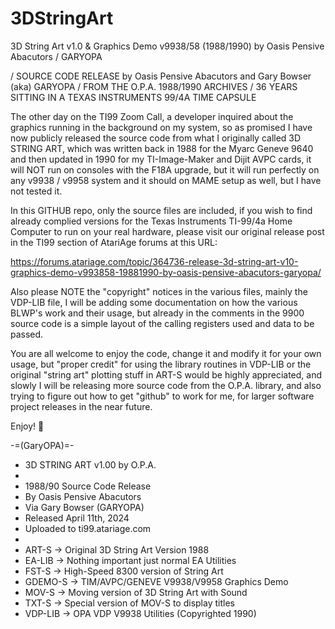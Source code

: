 # 3DStringArt
3D String Art v1.0 &amp; Graphics Demo v9938/58 (1988/1990) by Oasis Pensive Abacutors / GARYOPA

/ SOURCE CODE RELEASE by Oasis Pensive Abacutors and Gary Bowser (aka) GARYOPA
/ FROM THE O.P.A. 1988/1990 ARCHIVES
/ 36 YEARS SITTING IN A TEXAS INSTRUMENTS 99/4A TIME CAPSULE

The other day on the TI99 Zoom Call, a developer inquired about the graphics running in the background on my system, so as promised I have now publicly released the source code from what I originally called 3D STRING ART, which was written back in 1988 for the Myarc Geneve 9640 and then updated in 1990 for my TI-Image-Maker and Dijit AVPC cards, it will NOT run on consoles with the F18A upgrade, but it will run perfectly on any v9938 / v9958 system and it should on MAME setup as well, but I have not tested it.

In this GITHUB repo, only the source files are included, if you wish to find already complied versions for the Texas Instruments TI-99/4a Home Computer to run on your real hardware, please visit our original release post in the TI99 section of AtariAge forums at this URL:

https://forums.atariage.com/topic/364736-release-3d-string-art-v10-graphics-demo-v993858-19881990-by-oasis-pensive-abacutors-garyopa/

Also please NOTE the "copyright" notices in the various files, mainly the VDP-LIB file, I will be adding some documentation on how the various BLWP's work and their usage, but already in the comments in the 9900 source code is a simple layout of the calling registers used and data to be passed.

You are all welcome to enjoy the code, change it and modify it for your own usage, but "proper credit" for using the library routines in VDP-LIB or the original "string art" plotting stuff in ART-S would be highly appreciated, and slowly I will be releasing more source code from the O.P.A. library, and also trying to figure out how to get "github" to work for me, for larger software project releases in the near future.

Enjoy! 🥳

-=(GaryOPA)=-

* 3D STRING ART v1.00 by O.P.A.
*
* 1988/90 Source Code Release
* By Oasis Pensive Abacutors
* Via Gary Bowser (GARYOPA)
* Released April 11th, 2024
* Uploaded to ti99.atariage.com
*
* ART-S   -> Original 3D String Art Version 1988
* EA-LIB  -> Nothing important just normal EA Utilities
* FST-S   -> High-Speed 8300 version of String Art
* GDEMO-S -> TIM/AVPC/GENEVE V9938/V9958 Graphics Demo
* MOV-S   -> Moving version of 3D String Art with Sound
* TXT-S   -> Special version of MOV-S to display titles
* VDP-LIB -> OPA VDP V9938 Utilities (Copyrighted 1990)
